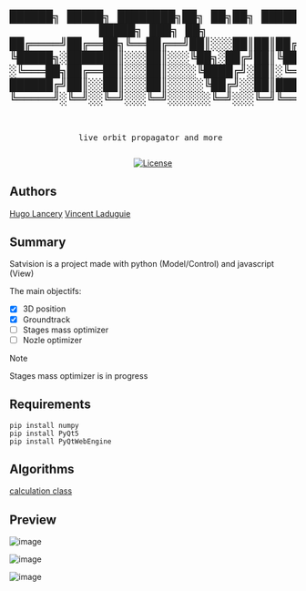 <div align="center">
<pre>

 ██████╗ █████╗  ████████╗██╗   ██╗██╗ ██████╗██╗ █████╗ ███╗  ██╗
██╔════╝██╔══██╗╚══██╔══╝██║░░░██║██║██╔════╝██║██╔══██╗████╗░██║
╚█████╗░███████║░░░██║░░░╚██╗░██╔╝██║╚█████╗░██║██║░░██║██╔██╗██║
░╚═══██╗██╔══██║░░░██║░░░░╚████╔╝░██║░╚═══██╗██║██║░░██║██║╚████║
██████╔╝██║░░██║░░░██║░░░░░╚██╔╝░░██║██████╔╝██║╚█████╔╝██║░╚███║
╚═════╝░╚═╝░░╚═╝░░░╚═╝░░░░░░╚═╝░░░╚═╝╚═════╝░╚═╝░╚════╝░╚═╝░░╚══╝
---------------------------------------------------
live orbit propagator and more
</pre>

[![License](https://img.shields.io/badge/License-Apache_2.0-blue.svg)](https://opensource.org/licenses/Apache-2.0)

</div>

## Authors
[Hugo Lancery](https://github.com/LanceryH)
[Vincent Laduguie](https://github.com/VincentLdg)

## Summary
Satvision is a project made with python (Model/Control) and javascript (View)

The main objectifs:
- [x] 3D position
- [x] Groundtrack
- [ ] Stages mass optimizer
- [ ] Nozle optimizer

> [!NOTE]
> Stages mass optimizer is in progress

## Requirements
```
pip install numpy
pip install PyQt5
pip install PyQtWebEngine
```

## Algorithms
[calculation class](mover.js)

## Preview
![image](https://github.com/LanceryH/satvision/assets/108919405/3aa9cdef-7ff2-453a-9625-1a2bd77b616a)

![image](https://github.com/LanceryH/satvision/assets/108919405/3436936a-3630-43a7-8328-d59f7238d1f8)

![image](https://github.com/LanceryH/satvision/assets/108919405/f750827a-22b7-47a3-b570-b59cb7637c48)
